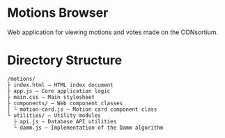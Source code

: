 # Motions Browser

Web application for viewing motions and votes made on the CONsortium.

# Directory Structure
```
/motions/
├ index.html — HTML index document
├ app.js — Core application logic
├ main.css — Main stylesheet
├ components/ — Web component classes
│ └ motion-card.js — Motion card component class
└ utilities/ — Utility modules
  ├ api.js — Database API utilities
  └ damm.js — Implementation of the Damm algorithm
```
